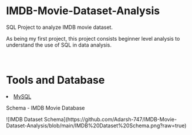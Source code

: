 # IMDB-Movie-Dataset-Analysis
<p> SQL Project to analyze IMDB movie dataset. </p>
<p> As being my first project, this project consists beginner level analysis to understand the use of SQL in data analysis. </p>
<br>
<h1>Tools and Database</h1>
<U>
  <LI>MySQL</LI>
</U>
<P>Schema - IMDB Movie Database</P>
![IMDB Dataset Schema](https://github.com/Adarsh-747/IMDB-Movie-Dataset-Analysis/blob/main/IMDB%20Dataset%20Schema.png?raw=true)

